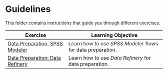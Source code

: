 # Guidelines

This folder contains instructions that guide you through different exercises.

| Exercise | Learning Objective |
|----------|--------------------|
| [Data Preparation: SPSS Modeler](./spss-modeler) | Learn how to use _SPSS Modeler_ flows for data preparation. | 
| [Data Preparation: Data Refinery](./spss-modeler) | Learn how to use _Data Refinery_ for data preparation. |
